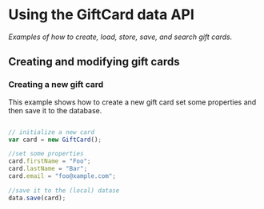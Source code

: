 Using the GiftCard data API
===========================

_Examples of how to create, load, store, save, and search gift cards._


Creating and modifying gift cards
---------------------------------

### Creating a new gift card
This example shows how to create a new gift card set some properties and then save it to the database.

```javascript

// initialize a new card
var card = new GiftCard();

//set some properties
card.firstName = "Foo";
card.lastName = "Bar";
card.email = "foo@xample.com";

//save it to the (local) datase
data.save(card);


```

